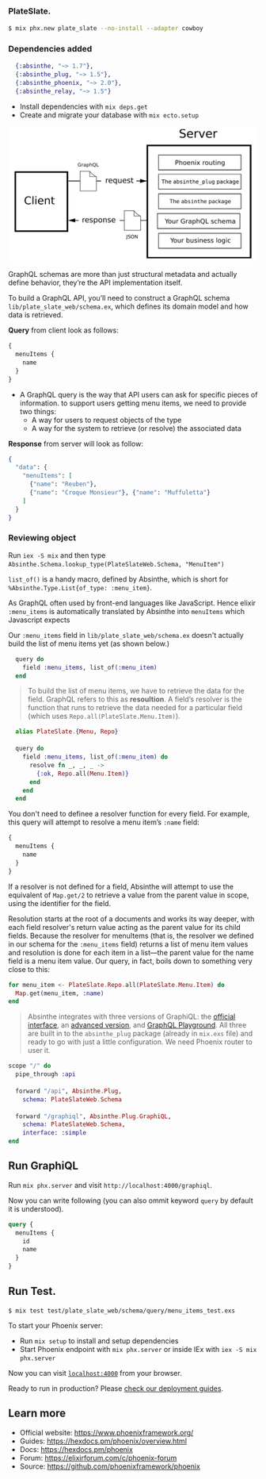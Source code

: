 ### PlateSlate.  
    
 ```bash
$ mix phx.new plate_slate --no-install --adapter cowboy
 ```   

 ### Dependencies added 
```elixir
  {:absinthe, "~> 1.7"},
  {:absinthe_plug, "~> 1.5"},
  {:absinthe_phoenix, "~> 2.0"},
  {:absinthe_relay, "~> 1.5"}
```
    
* Install dependencies with `mix deps.get`
* Create and migrate your database with `mix ecto.setup`      

<img src="../../img/graphql_overview.png" alt="Graphql request response overview">    
    
 GraphQL schemas are more than just structural metadata and actually define behavior, they’re the API implementation itself.    
    
To build a GraphQL API, you’ll need to construct a GraphQL schema `lib/plate_slate_web/schema.ex`, which defines its domain model and how data is retrieved.     

**Query** from client look as follows:
```graphql
{
  menuItems {
    name 
  }
}
```     
- A GraphQL query is the way that API users can ask for specific pieces of information. to support users getting menu items, we need to provide two things:
  - A way for users to request objects of the type
  - A way for the system to retrieve (or resolve) the associated data
    
**Response** from server will look as follow:
```elixir
{
  "data": {
    "menuItems": [
      {"name": "Reuben"},
      {"name": "Croque Monsieur"}, {"name": "Muffuletta"}
    ] 
  }
}
```    
    
### Reviewing object  
Run `iex -S mix` and then type `Absinthe.Schema.lookup_type(PlateSlateWeb.Schema, "MenuItem")`    
    
`list_of()` is a handy macro, defined by Absinthe, which is short for `%Absinthe.Type.List{of_type: :menu_item}`.  

As GraphQL often used by front-end languages like JavaScript. Hence elixir `:menu_items` is automatically translated by Absinthe into `menuItems` which Javascript expects     

Our `:menu_items` field in `lib/plate_slate_web/schema.ex` doesn't actually build the list of menu items yet (as shown below.) 
```elixir
  query do
    field :menu_items, list_of(:menu_item)
  end
```  
> To build the list of menu items, we have to retrieve the data for the field. GraphQL refers to this as **resoultion**. A field’s resolver is the function that runs to retrieve the data needed for a particular field (which uses `Repo.all(PlateSlate.Menu.Item)`).    
   
```elixir
  alias PlateSlate.{Menu, Repo}

  query do
    field :menu_items, list_of(:menu_item) do
      resolve fn _, _, _ ->
        {:ok, Repo.all(Menu.Item)}
      end
    end
  end
```   
   
You don't need to definee a resolver function for every field. For example, this query will attempt to resolve a menu item’s `:name` field:  
```graphql
{
  menuItems {
    name
  }
}
```  
    
If a resolver is not defined for a field, Absinthe will attempt to use the equivalent of `Map.get/2` to retrieve a value from the parent value in scope, using the identifier for the field.   

Resolution starts at the root of a documents and works its way deeper, with each field resolver's return value acting as the parent value for its child fields. Because the resolver for menuItems (that is, the resolver we defined in our schema for the `:menu_items` field) returns a list of menu item values and resolution is done for each item in a list—the parent value for the name field is a menu item value. Our query, in fact, boils down to something very close to this:    

```elixir
for menu_item <- PlateSlate.Repo.all(PlateSlate.Menu.Item) do
  Map.get(menu_item, :name)
end
```      

> Absinthe integrates with three versions of GraphiQL: the [official interface](https://github.com/graphql/graphiql), an [advanced version](https://github.com/OlegIlyenko/graphiql-workspace), and [GraphQL Playground](https://github.com/graphcool/graphql-playground). All three are built in to the `absinthe_plug` package (already in `mix.exs` file) and ready to go with just a little configuration. We need Phoenix router to user it.   
```elixir
scope "/" do
  pipe_through :api

  forward "/api", Absinthe.Plug,
    schema: PlateSlateWeb.Schema

  forward "/graphiql", Absinthe.Plug.GraphiQL,
    schema: PlateSlateWeb.Schema,
    interface: :simple
end
```     
    
## Run GraphiQL    
    
Run `mix phx.server` and visit `http://localhost:4000/graphiql`.  

Now you can write following (you can also ommit keyword `query` by default it is understood).  

```graphql
query {
  menuItems {
    id
    name
  }
}
```         

## Run Test.   

`$ mix test test/plate_slate_web/schema/query/menu_items_test.exs`       
    
    


To start your Phoenix server:

  * Run `mix setup` to install and setup dependencies
  * Start Phoenix endpoint with `mix phx.server` or inside IEx with `iex -S mix phx.server`

Now you can visit [`localhost:4000`](http://localhost:4000) from your browser.

Ready to run in production? Please [check our deployment guides](https://hexdocs.pm/phoenix/deployment.html).

## Learn more

  * Official website: https://www.phoenixframework.org/
  * Guides: https://hexdocs.pm/phoenix/overview.html
  * Docs: https://hexdocs.pm/phoenix
  * Forum: https://elixirforum.com/c/phoenix-forum
  * Source: https://github.com/phoenixframework/phoenix
